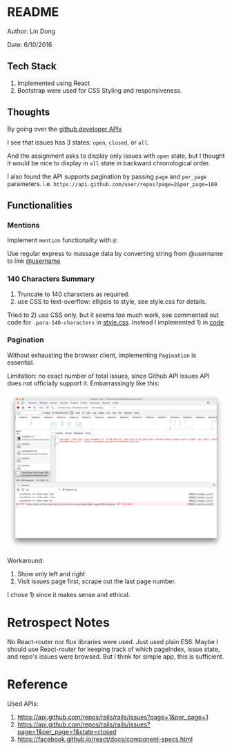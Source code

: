 # README

Author: Lin Dong

Date: 6/10/2016

## Tech Stack

1. Implemented using React
2. Bootstrap were used for CSS Styling and responsiveness.

## Thoughts
By going over the [github developer APIs](https://developer.github.com/v3/issues/#list-issues-for-a-repository)

I see that issues has 3 states: `open`, `closed`, or `all`.

And the assignment asks to display only issues with `open` state, but I thought it would be nice to display in `all` state in backward chronological order.


I also found the API supports pagination by passing `page` and `per_page` parameters. i.e. `https://api.github.com/user/repos?page=2&per_page=100`

## Functionalities

### Mentions
Implement `mention` functionality with `@`:

Use regular express to massage data by converting string from @username
to link <a target="_blank" href="https://github.com/username">@username</a>

### 140 Characters Summary

1. Truncate to 140 characters as required.
2. use CSS to text-overflow: ellipsis to style, see style.css for details.

Tried to 2) use CSS only, but it seems too much work, see commented out code for `.para-140-characters` in [style.css](./code/style.css). Instead I implemented 1) in [code](./code/views/listView.jsx)

### Pagination

Without exhausting the browser client, implementing `Pagination` is essential.

Limitation: no exact number of total issues, since Github API issues API does not officially support it.
Embarrassingly like this:

![](./screenshots/outage.png)


Workaround:

1. Show only left and right
2. Visit issues page first, scrape out the last page number.

I chose 1) since it makes sense and ethical.



# Retrospect Notes

No React-router nor flux libraries were used. Just used plain ES6. Maybe I should use React-router for
keeping track of which pageIndex, issue state, and repo's issues were browsed. But I think for simple app, this is sufficient.


# Reference

Used APIs:

1. https://api.github.com/repos/rails/rails/issues?page=1&per_page=1
2. https://api.github.com/repos/rails/rails/issues?page=1&per_page=1&state=closed
3. https://facebook.github.io/react/docs/component-specs.html

